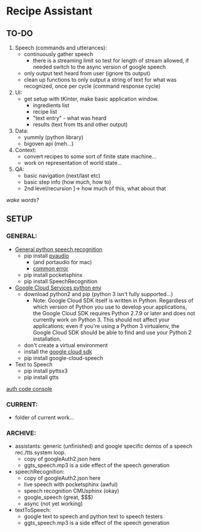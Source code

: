 # Recipe Assistant

## TO-DO

1. Speech (commands and utterances):
	- continuously gather speech
		* there is a streaming limit so test for length of stream allowed, if needed switch to the async version of google speech
	- only output text heard from user (ignore tts output)
	- clean up functions to only output a string of text for what was recognized, once per cycle (command response cycle)
2. UI:
	- get setup with tKinter, make basic application window.
		* ingredients list
		* recipe list
		* "text entry" - what was heard
		* results (text from tts and other output)
3. Data:
	- yummly (python library)
	- bigoven api (meh...)
4. Context:
	- convert recipes to some sort of finite state machine...
	- work on representation of world state...
5. QA:
	- basic navigation (next/last etc)
	- basic step info (how much, how to)
	- 2nd level/recursion ]-> how much of this, what about that

*wake words?*

## SETUP

### GENERAL:

+ [General python speech recognition](https://pypi.python.org/pypi/SpeechRecognition/)
	- pip install [pyaudio](https://people.csail.mit.edu/hubert/pyaudio/)
		* (and portaudio for mac)
		* [common error](https://l.facebook.com/l.php?u=https%3A%2F%2Fstackoverflow.com%2Fquestions%2F5921947%2Fpyaudio-installation-error-command-gcc-failed-with-exit-status-1&h=ATMRQvGccZ6Za0AJJjBxUhYyV5Wa4T1baVKuBF2uidoBgARUENxhpP_wbn9DgwlnKLx9xBnT_2tp3DPL9ecQPMtHAGq4KsACp1UDCBsbXAtFHQTLzZKY31tF)
	- pip install pocketsphinx
	- pip install SpeechRecognition
+ [Google Cloud Services python env](https://cloud.google.com/python/setup)
	- download python2 and pip (python 3 isn't fully supported...)
		* Note: Google Cloud SDK itself is written in Python. Regardless of which version of Python you use to develop your applications, the Google Cloud SDK requires Python 2.7.9 or later and does not currently work on Python 3. This should not affect your applications; even if you're using a Python 3 virtualenv, the Google Cloud SDK should be able to find and use your Python 2 installation.
	- don't create a virtual environment
	- install the [google cloud sdk](https://cloud.google.com/sdk)
	- pip install google-cloud-speech
+ Text to Speech
	- pip install pyttsx3
	- pip install gtts

[auth code console](https://console.cloud.google.com/apis/credentials?project=turnkey-lacing-201318)

### CURRENT:

+ folder of current work...

### ARCHIVE:

+ assistants: generic (unfinished) and google specific demos of a speech rec./tts system loop.
	- copy of googleAuth2.json here
	- ggts_speech.mp3 is a side effect of the speech generation
+ speechRecognition:
	- copy of googleAuth2.json here
	- live speech with pocketsphinx (awful)
	- speech recognition CMUsphinx (okay)
	- google_speech (great, $$$)
	- async (not yet working)
+ textToSpeech:
	- google text to speech and python text to speech testers
	- ggts_speech.mp3 is a side effect of the speech generation